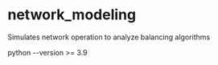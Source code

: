 # network_modeling
Simulates network operation to analyze balancing algorithms


python --version >= 3.9